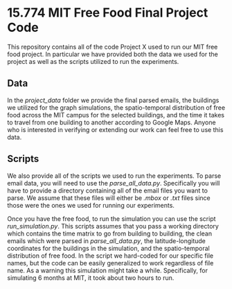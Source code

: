 # 15.774 MIT Free Food Final Project Code
This repository contains all of the code Project X used to run our MIT free food project. In particular we have provided both the
data we used for the project as well as the scripts utilized to run the experiments.

## Data
In the *project_data* folder we provide the final parsed emails, the buildings we utilized for the graph simulations, the
spatio-temporal distribution of free food across the MIT campus for the selected buildings, and the time it takes to travel
from one building to another according to Google Maps. Anyone who is interested in verifying or extending our work can feel
free to use this data.

## Scripts
We also provide all of the scripts we used to run the experiments. To parse email data, you will need to use the *parse_all_data.py*. 
Specifically you will have to provide a directory containing all of the email files you want to parse. We assume that these files will
either be *.mbox* or *.txt* files since those were the ones we used for running our experiments. 

Once you have the free food, to run the simulation you can use the script *run_simulation.py*. This scripts assumes that you pass
a working directory which contains the time matrix to go from building to building, the clean emails which were parsed in
*parse_all_data.py*, the latitude-longitude coordinates for the buildings in the simulation, and the spatio-temporal distribution of
free food. In the script we hard-coded for our specific file names, but the code can be easily generalized to work regardless
of file name. As a warning this simulation might take a while. Specifically, for simulating 6 months at MIT, it took about two hours
to run.
